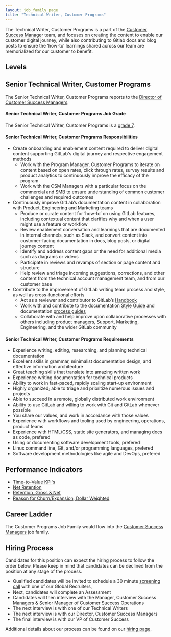 ```yaml
---
layout: job_family_page
title: "Technical Writer, Customer Programs"
---
```


The Technical Writer, Customer Programs is a part of the [Customer Success Manager](/job-families/sales/customer-success-management/) team, and focuses on creating the content to enable our customer digital journey, while also contributing to Gitlab docs and blog posts to ensure the ‘how-to’ learnings shared across our team are memorialized for our customer to benefit.

## Levels

## Senior Technical Writer, Customer Programs

The Senior Technical Writer, Customer Programs reports to the [Director of Customer Success Managers](/job-families/sales/customer-success-management/#director-of-tams).

#### Senior Technical Writer, Customer Programs Job Grade

The Senior Technical Writer, Customer Programs is a [grade 7](/handbook/total-rewards/compensation/compensation-calculator/#gitlab-job-grades).

#### Senior Technical Writer, Customer Programs Responsibilities

- Create onboarding and enablement content required to deliver digital content supporting GitLab's digital journey and respective engagement methods
   - Work with the Program Manager, Customer Programs to iterate on content based on open rates, click through rates, survey results and product analytics to continuously improve the efficacy of the program
   - Work with the CSM Managers with a particular focus on the commercial and SMB to ensure understanding of common customer challenges and required outcomes
- Continuously improve GitLab’s documentation content in collaboration with Product, Engineering and Marketing teams
   - Produce or curate content for ‘how-to’ on using GitLab features, including contextual content that clarifies why and when a user might use a feature or workflow
   - Review enablement conversation and learnings that are documented in internal channels, such as Slack, and convert content into customer-facing documentation in docs, blog posts, or digital journey content
   - Identify and address content gaps or the need for additional media such as diagrams or videos
   - Participate in reviews and revamps of section or page content and structure
   - Help review and triage incoming suggestions, corrections, and other content from the technical account management team, and from our customer base
- Contribute to the improvement of GitLab writing team process and style, as well as cross-functional efforts
   - Act as a reviewer and contributor to GitLab’s [Handbook](/handbook/)
   - Work with and contribute to the documentation [Style Guide](https://docs.gitlab.com/ee/development/documentation/styleguide/) and documentation [process guides](https://docs.gitlab.com/ee/development/documentation/)
   - Collaborate with and help improve upon collaborative processes with others including product managers, Support, Marketing, Engineering, and the wider GitLab community

#### Senior Technical Writer, Customer Programs Requirements

- Experience writing, editing, researching, and planning technical documentation
- Excellent skills in grammar, minimalist documentation design, and effective information architecture
- Great teaching skills that translate into amazing written work
- Experience writing documentation for technical products
- Ability to work in fast-paced, rapidly scaling start-up environment
- Highly organized; able to triage and prioritize numerous issues and projects
- Able to succeed in a remote, globally distributed work environment
- Ability to use GitLab and willing to work with Git and GitLab whenever possible
- You share our values, and work in accordance with those values
- Experience with workflows and tooling used by engineering, operations, product teams
- Experience with HTML/CSS, static site generators, and managing docs as code, prefered
- Using or documenting software development tools, prefered
- Linux command line, Git, and/or programming languages, prefered
- Software development methodologies like agile and DevOps, prefered

## Performance Indicators

- [Time-to-Value KPI's](/handbook/customer-success/vision/#time-to-value-kpis)
- [Net Retention](/handbook/customer-success/vision/#retention-and-reasons-for-churn)
- [Retention, Gross & Net](/handbook/customer-success/vision/#retention-gross--net-dollar-weighted)
- [Reason for Churn/Expansion, Dollar Weighted](/handbook/customer-success/vision/#retention-gross--net-dollar-weighted)

## Career Ladder

The Customer Programs Job Family would flow into the [Customer Success Managers](/job-families/sales/customer-success-management/) job family.

## Hiring Process

Candidates for this position can expect the hiring process to follow the order below. Please keep in mind that candidates can be declined from the position at any stage of the process.

- Qualified candidates will be invited to schedule a 30 minute [screening call](/handbook/hiring/interviewing/#screening-call) with one of our Global Recruiters,
- Next, candidates will complete an Assessment  
- Candidates will then interview with the Manager, Customer Success Managers &  Senior Manager of Customer Success Operations
- The next interview is with one of our Technical Writers
- The next interview is with our Director, Customer Success Managers
- The final interview is with our VP of Customer Success

Additional details about our process can be found on our [hiring page](/handbook/hiring/interviewing/).

